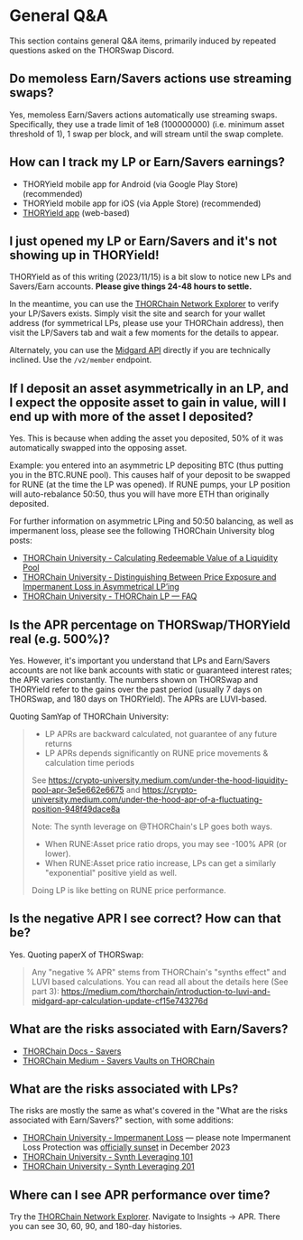 # General Q&A

This section contains general Q&A items, primarily induced by repeated
questions asked on the THORSwap Discord.

## Do memoless Earn/Savers actions use streaming swaps?

Yes, memoless Earn/Savers actions automatically use streaming swaps.
Specifically, they use a trade limit of 1e8 (100000000) (i.e. minimum asset
threshold of 1), 1 swap per block, and will stream until the swap complete.

## How can I track my LP or Earn/Savers earnings?

- THORYield mobile app for Android (via Google Play Store) (recommended)
- THORYield mobile app for iOS (via Apple Store) (recommended)
- [THORYield app] (web-based)

## I just opened my LP or Earn/Savers and it's not showing up in THORYield!

THORYield as of this writing (2023/11/15) is a bit slow to notice new LPs and
Savers/Earn accounts.  **Please give things 24-48 hours to settle.**

In the meantime, you can use the [THORChain Network Explorer] to verify your
LP/Savers exists.  Simply visit the site and search for your wallet address
(for symmetrical LPs, please use your THORChain address), then visit the
LP/Savers tab and wait a few moments for the details to appear.

Alternately, you can use the [Midgard API] directly if you are technically
inclined.  Use the `/v2/member` endpoint.

## If I deposit an asset asymmetrically in an LP, and I expect the opposite asset to gain in value, will I end up with more of the asset I deposited?

Yes.  This is because when adding the asset you deposited, 50% of it was
automatically swapped into the opposing asset.

Example: you entered into an asymmetric LP depositing BTC (thus putting you in
the BTC.RUNE pool).  This causes half of your deposit to be swapped for RUNE
(at the time the LP was opened).  If RUNE pumps, your LP position will
auto-rebalance 50:50, thus you will have more ETH than originally deposited.

For further information on asymmetric LPing and 50:50 balancing, as well as
impermanent loss, please see the following THORChain University blog posts:

- [THORChain University - Calculating Redeemable Value of a Liquidity Pool][1]
- [THORChain University - Distinguishing Between Price Exposure and Impermanent Loss in Asymmetrical LP’ing][2]
- [THORChain University - THORChain LP — FAQ][3]

## Is the APR percentage on THORSwap/THORYield real (e.g. 500%)?

Yes.  However, it's important you understand that LPs and Earn/Savers accounts
are not like bank accounts with static or guaranteed interest rates; the APR
varies constantly.  The numbers shown on THORSwap and THORYield refer to the
gains over the past period (usually 7 days on THORSwap, and 180 days on
THORYield).  The APRs are LUVI-based.

Quoting SamYap of THORChain University:

> * LP APRs are backward calculated, not guarantee of any future returns
> * LP APRs depends significantly on RUNE price movements & calculation time periods
> 
> See <https://crypto-university.medium.com/under-the-hood-liquidity-pool-apr-3e5e662e6675> and <https://crypto-university.medium.com/under-the-hood-apr-of-a-fluctuating-position-948f49dace8a>
>
> Note: The synth leverage on @THORChain's LP goes both ways.
>
> * When RUNE:Asset price ratio drops, you may see -100% APR (or lower).
> * When RUNE:Asset price ratio increase, LPs can get a similarly "exponential" positive yield as well.
>
> Doing LP is like betting on RUNE price performance.

## Is the negative APR I see correct?  How can that be?

Yes.  Quoting paperX of THORSwap:

> Any "negative % APR" stems from THORChain's "synths effect" and LUVI based calculations. You can read all about the details here (See part 3): <https://medium.com/thorchain/introduction-to-luvi-and-midgard-apr-calculation-update-cf15e743276d>

## What are the risks associated with Earn/Savers?

- [THORChain Docs - Savers][4]
- [THORChain Medium - Savers Vaults on THORChain][5]

## What are the risks associated with LPs?

The risks are mostly the same as what's covered in the
"What are the risks associated with Earn/Savers?"
section, with some additions:

- [THORChain University - Impermanent Loss][6] &mdash; please note Impermanent Loss Protection was [officially sunset][7] in December 2023
- [THORChain University - Synth Leveraging 101][8]
- [THORChain University - Synth Leveraging 201][9]

## Where can I see APR performance over time?

Try the [THORChain Network Explorer].  Navigate to Insights &rarr; APR.  There
you can see 30, 60, 90, and 180-day histories.

[1]: https://crypto-university.medium.com/calculating-redeemable-value-of-a-liquidity-pool-e89a452afeec
[2]: https://crypto-university.medium.com/distinguishing-between-price-exposure-and-impermanent-loss-in-asymmetrical-lping-f3fcd0e84887
[3]: https://crypto-university.medium.com/thorchain-lp-faq-7f60950aa277
[4]: https://docs.thorchain.org/thorchain-finance/savings
[5]: https://medium.com/thorchain/thorchain-savers-vaults-fc3f086b4057
[6]: https://crypto-university.medium.com/impermanent-loss-and-impermanent-loss-protection-a4a0f78d1701
[7]: https://crypto-university.medium.com/lpu-thorchain-updates-nov-2023-17af629c7763
[8]: https://crypto-university.medium.com/under-the-hood-liquidity-pool-apr-3e5e662e6675
[9]: https://crypto-university.medium.com/under-the-hood-liquidity-pool-apr-synth-leverage-201-c412b2cb8cb5
[Midgard API]: https://midgard.ninerealms.com/v2/doc
[THORChain Network Explorer]: https://thorchain.net/dashboard
[THORYield app]: https://app.thoryield.com/dashboard
